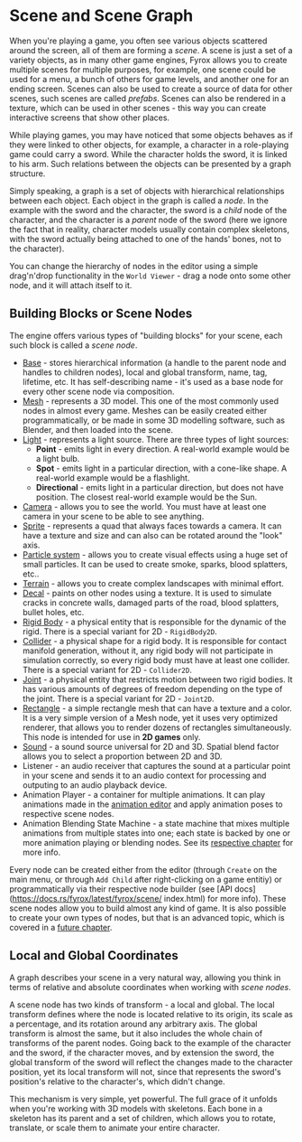 # Scene and Scene Graph

When you're playing a game, you often see various objects scattered around the screen, all of them are forming a
_scene_. A scene is just a set of a variety objects, as in many other game engines, Fyrox allows you to create multiple
scenes for multiple purposes, for example, one scene could be used for a menu, a bunch of others for game levels,
and another one for an ending screen. Scenes can also be used to create a source of data for other scenes, such scenes are called
_prefabs_. Scenes can also be rendered in a texture, which can be used in other scenes - this way you
can create interactive screens that show other places.

While playing games, you may have noticed that some objects behaves as if they were linked to other objects, for example,
a character in a role-playing game could carry a sword. While the character holds the sword, it is linked to his
arm. Such relations between the objects can be presented by a graph structure.

Simply speaking, a graph is a set of objects with hierarchical relationships between each object. Each object in the
graph is called a _node_. In the example with the sword and the character, the sword is a _child_ node of the character,
and the character is a _parent_ node of the sword (here we ignore the fact that in reality, character
models usually contain complex skeletons, with the sword actually being attached to one of the hands' bones, not to the character).

You can change the hierarchy of nodes in the editor using a simple drag'n'drop functionality in the `World Viewer` - drag a 
node onto some other node, and it will attach itself to it.

## Building Blocks or Scene Nodes

The engine offers various types of "building blocks" for your scene, each such block is called a _scene node_.

- [Base](../scene/base_node.md) - stores hierarchical information (a handle to the parent node and handles
  to children nodes), local and global transform, name, tag, lifetime, etc. It has self-describing name - it's used as a base node 
  for every other scene node via composition.
- [Mesh](../scene/mesh_node.md) - represents a 3D model. This one of the most commonly used nodes in almost every game.
  Meshes can be easily created either programmatically, or be made in some 3D modelling software, such as Blender, 
  and then loaded into the scene.
- [Light](../scene/light_node.md) - represents a light source. There are three types of light sources:
    - **Point** - emits light in every direction. A real-world example would be a light bulb.
    - **Spot** - emits light in a particular direction, with a cone-like shape. A real-world example would be a flashlight.
    - **Directional** - emits light in a particular direction, but does not have position. The closest real-world example would be the Sun.
- [Camera](../scene/camera_node.md) - allows you to see the world. You must have at least one camera in your scene to be able to see anything.
- [Sprite](../scene/sprite_node.md) - represents a quad that always faces towards a camera. It can have a texture and size and can also can be rotated around the "look" axis.
- [Particle system](../scene/particle_system_node.md) - allows you to create visual effects using a huge set of small particles. It
  can be used to create smoke, sparks, blood splatters, etc..
- [Terrain](../scene/terrain_node.md) - allows you to create complex landscapes with minimal effort.
- [Decal](../scene/decal_node.md) - paints on other nodes using a texture. It is used to simulate cracks in concrete walls,
  damaged parts of the road, blood splatters, bullet holes, etc.
- [Rigid Body](../physics/rigid_body.md) - a physical entity that is responsible for the dynamic of the rigid. There is a special 
variant for 2D - `RigidBody2D`.
- [Collider](../physics/collider.md) - a physical shape for a rigid body. It is responsible for contact manifold generation, 
without it, any rigid body will not participate in simulation correctly, so every rigid body must have at least
one collider. There is a special variant for 2D - `Collider2D`.
- [Joint](../physics/joint.md) - a physical entity that restricts motion between two rigid bodies. It has various amounts
of degrees of freedom depending on the type of the joint. There is a special variant for 2D - `Joint2D`.
- [Rectangle](../scene/rectangle.md) - a simple rectangle mesh that can have a texture and a color. It is a very simple version of 
a Mesh node, yet it uses very optimized renderer, that allows you to render dozens of rectangles simultaneously.
This node is intended for use in **2D games** only.
- [Sound](../sound/sound.md) - a sound source universal for 2D and 3D. Spatial blend factor allows you to select
a proportion between 2D and 3D.
- Listener - an audio receiver that captures the sound at a particular point in your scene and sends it to an audio
context for processing and outputing to an audio playback device.
- Animation Player - a container for multiple animations. It can play animations made in the 
[animation editor](../animation/anim_editor.md) and apply animation poses to respective scene nodes.
- Animation Blending State Machine - a state machine that mixes multiple animations from multiple states into one; each
state is backed by one or more animation playing or blending nodes. See its [respective chapter](../animation/absm_editor.md) 
for more info.

Every node can be created either from the editor (through `Create` on the main menu, or through `Add Child` after right-clicking on 
a game entitiy) or programmatically via their respective node builder (see [API docs](https://docs.rs/fyrox/latest/fyrox/scene/
index.html) for more info). These scene nodes allow you to build almost any kind of game. It is also possible to create your own 
types of nodes, but that is an advanced topic, which is covered in a [future chapter](../scene/custom_node.md).

## Local and Global Coordinates

A graph describes your scene in a very natural way, allowing you think in terms of relative and absolute coordinates
when working with _scene nodes_.

A scene node has two kinds of transform - a local and global. The local transform defines where the node is located
relative to its origin, its scale as a percentage, and its rotation around any arbitrary axis.
The global transform is almost the same, but it also includes the whole chain of transforms of the parent nodes. Going back to the example of the character and the sword, if the character moves, and by extension the sword, the global transform of the sword will reflect the changes made to the character position, yet its local transform will not, since that represents the sword's position's relative to the character's, which didn't change.

This mechanism is very simple, yet powerful. The full grace of it unfolds when you're working with 3D models with
skeletons. Each bone in a skeleton has its parent and a set of children, which allows you to rotate, translate, or scale them to
animate your entire character.
